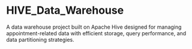 # HIVE_Data_Warehouse
A data warehouse project built on Apache Hive designed for managing appointment-related data with efficient storage, query performance, and data partitioning strategies.
